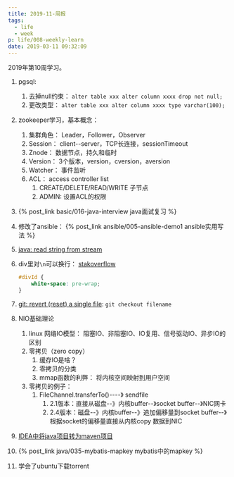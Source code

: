 ```yaml
---
title: 2019-11-周报
tags:
  - life
  - week
p: life/008-weekly-learn
date: 2019-03-11 09:32:09
---
```


2019年第10周学习。

1. pgsql:
    1. 去掉null约束： `alter table xxx alter column xxxx drop not null;`
    2. 更改类型： `alter table xxx alter column xxxx type varchar(100);`


2. zookeeper学习，基本概念：
    1. 集群角色： Leader，Follower，Observer
    2. Session： client--server，TCP长连接，sessionTimeout
    3. Znode： 数据节点，持久和临时
    4. Version： 3个版本，version，cversion，aversion
    5. Watcher： 事件监听
    6. ACL： access controller list
        1. CREATE/DELETE/READ/WRITE 子节点
        2. ADMIN: 设置ACL的权限


3. {% post_link basic/016-java-interview java面试复习 %}

4. 修改了ansible： {% post_link ansible/005-ansible-demo1 ansible实用写法 %}

5. [java: read string from stream](https://stackoverflow.com/questions/309424/how-do-i-read-convert-an-inputstream-into-a-string-in-java)

6. div里对`\n`可以换行： [stakoverflow](https://stackoverflow.com/questions/25862896/text-with-newline-inside-a-div-element-is-not-working)
    ```css
    #divId {
        white-space: pre-wrap;
    }
    ```

7. [git: revert (reset) a single file](https://www.norbauer.com/rails-consulting/notes/git-revert-reset-a-single-file): `git checkout filename`

8. NIO基础理论
    1. linux 网络IO模型： 阻塞IO、非阻塞IO、IO复用、信号驱动IO、异步IO的区别
    2. 零拷贝（zero copy）
        1. 缓存IO是啥？
        2. 零拷贝的分类
        3. mmap函数的利弊： 将内核空间映射到用户空间
    3. 零拷贝的例子：
        1. FileChannel.transferTo()----》 sendfile
            1. 2.1版本：直接从磁盘--》内核buffer--》socket buffer--》NIC网卡
            2. 2.4版本：磁盘--》内核buffer--》追加偏移量到socket buffer--》根据socket的偏移量直接从内核copy 数据到NIC


9. [IDEA中将java项目转为maven项目](https://www.jetbrains.com/help/idea/maven-support.html#convert_project_to_maven)

10. {% post_link  java/035-mybatis-mapkey mybatis中的mapkey %}

11. 学会了ubuntu下载torrent



